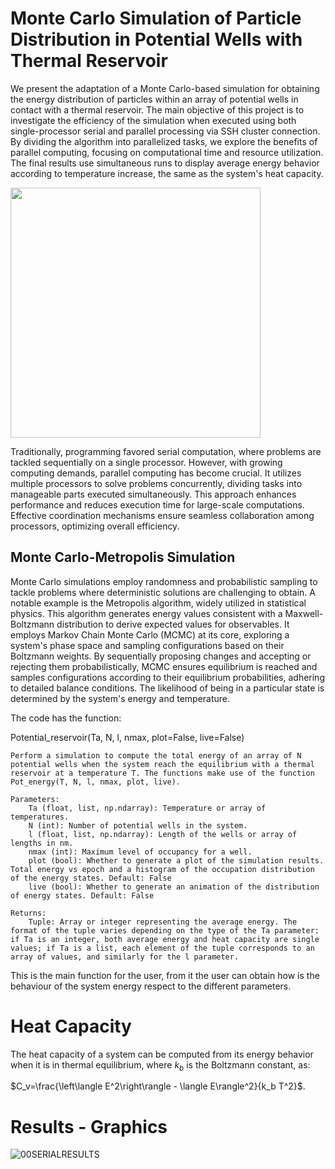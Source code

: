 # Monte Carlo Simulation of Particle Distribution in Potential Wells with Thermal Reservoir

We present the adaptation of a Monte Carlo-based simulation for obtaining the energy distribution of particles within an array of potential wells in contact with a thermal reservoir. 
The main objective of this project is to investigate the efficiency of the simulation when executed using both single-processor serial and parallel processing via SSH cluster connection. By dividing the algorithm into parallelized tasks, we explore the benefits of parallel computing, focusing on computational time and resource utilization.  The final results use simultaneous runs to display average energy behavior according to temperature increase, the same as the system's heat capacity.

<img src="https://github.com/ASMarulanda/SerialMPIHotBoxes/assets/123122569/6417c58f-6d63-45cb-9f46-21eb815a68d7" width="400">


Traditionally, programming favored serial computation, where problems are tackled sequentially on a single processor. However, with growing computing demands, parallel computing has become crucial. It utilizes multiple processors to solve problems concurrently, dividing tasks into manageable parts executed simultaneously. This approach enhances performance and reduces execution time for large-scale computations. Effective coordination mechanisms ensure seamless collaboration among processors, optimizing overall efficiency.

##  Monte Carlo-Metropolis Simulation 

Monte Carlo simulations employ randomness and probabilistic sampling to tackle problems where deterministic solutions are challenging to obtain. A notable example is the Metropolis algorithm, widely utilized in statistical physics. This algorithm generates energy values consistent with a Maxwell-Boltzmann distribution to derive expected values for observables. It employs Markov Chain Monte Carlo (MCMC) at its core, exploring a system's phase space and sampling configurations based on their Boltzmann weights. By sequentially proposing changes and accepting or rejecting them probabilistically, MCMC ensures equilibrium is reached and samples configurations according to their equilibrium probabilities, adhering to detailed balance conditions. The likelihood of being in a particular state is determined by the system's energy and temperature.

The code has the function:

Potential_reservoir(Ta, N, l, nmax, plot=False, live=False)

    Perform a simulation to compute the total energy of an array of N potential wells when the system reach the equilibrium with a thermal reservoir at a temperature T. The functions make use of the function Pot_energy(T, N, l, nmax, plot, live).

    Parameters:
        Ta (float, list, np.ndarray): Temperature or array of temperatures.
        N (int): Number of potential wells in the system.
        l (float, list, np.ndarray): Length of the wells or array of lengths in nm.
        nmax (int): Maximum level of occupancy for a well.
        plot (bool): Whether to generate a plot of the simulation results. Total energy vs epoch and a histogram of the occupation distribution of the energy states. Default: False
        live (bool): Whether to generate an animation of the distribution of energy states. Default: False

    Returns:
        Tuple: Array or integer representing the average energy. The format of the tuple varies depending on the type of the Ta parameter: if Ta is an integer, both average energy and heat capacity are single values; if Ta is a list, each element of the tuple corresponds to an array of values, and similarly for the l parameter.
    

This is the main function for the user, from it the user can obtain how is the behaviour of the system energy respect to the different parameters.


# Heat Capacity 
The heat capacity of a system can be computed from its energy behavior when it is in thermal equilibrium, where $k_b$ is the Boltzmann constant, as:

$C_v=\frac{\left\langle E^2\right\rangle - \langle E\rangle^2}{k_b T^2}$.

# Results - Graphics
![00SERIALRESULTS](https://github.com/ASMarulanda/SerialMPIHotBoxes/assets/123122569/7c87ce1e-0009-42b5-b408-3cda69b97bb2)


